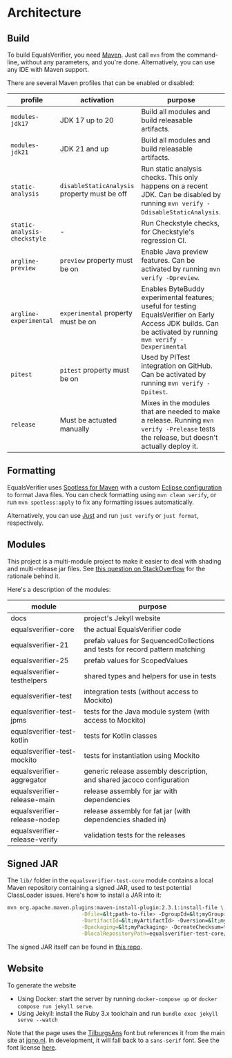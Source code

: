 # Architecture

## Build

To build EqualsVerifier, you need [Maven](https://maven.apache.org/). Just call `mvn` from the command-line, without any parameters, and you're done. Alternatively, you can use any IDE with Maven support.

There are several Maven profiles that can be enabled or disabled:

| profile                      | activation                                   | purpose                                                                                                                                                        |
| ---------------------------- | -------------------------------------------- | -------------------------------------------------------------------------------------------------------------------------------------------------------------- |
| `modules-jdk17`              | JDK 17 up to 20                              | Build all modules and build releasable artifacts.                                                                                                              |
| `modules-jdk21`              | JDK 21 and up                                | Build all modules and build releasable artifacts.                                                                                                              |
| `static-analysis`            | `disableStaticAnalysis` property must be off | Run static analysis checks. This only happens on a recent JDK. Can be disabled by running `mvn verify -DdisableStaticAnalysis`.                                |
| `static-analysis-checkstyle` | -                                            | Run Checkstyle checks, for Checkstyle's regression CI.                                                                                                         |
| `argline-preview`            | `preview` property must be on                | Enable Java preview features. Can be activated by running `mvn verify -Dpreview`.                                                                              |
| `argline-experimental`       | `experimental` property must be on           | Enables ByteBuddy experimental features; useful for testing EqualsVerifier on Early Access JDK builds. Can be activated by running `mvn verify -Dexperimental` |
| `pitest`                     | `pitest` property must be on                 | Used by PITest integration on GitHub. Can be activated by running `mvn verify -Dpitest`.                                                                       |
| `release`                    | Must be actuated manually                    | Mixes in the modules that are needed to make a release. Running `mvn verify -Prelease` tests the release, but doesn't actually deploy it.                      |

## Formatting

EqualsVerifier uses [Spotless for Maven](https://github.com/diffplug/spotless/tree/main/plugin-maven) with a custom [Eclipse configuration](https://github.com/jqno/equalsverifier/blob/main/build/eclipse-formatter-config.xml) to format Java files. You can check formatting using `mvn clean verify`, or run `mvn spotless:apply` to fix any formatting issues automatically.

Alternatively, you can use [Just](https://github.com/casey/just) and run `just verify` or `just format`, respectively.

## Modules

This project is a multi-module project to make it easier to deal with shading and multi-release jar files. See [this question on StackOverflow](https://stackoverflow.com/q/70541340/127863) for the rationale behind it.

Here's a description of the modules:

| module                        | purpose                                                                      |
| ----------------------------- | ---------------------------------------------------------------------------- |
| docs                          | project's Jekyll website                                                     |
| equalsverifier-core           | the actual EqualsVerifier code                                               |
| equalsverifier-21             | prefab values for SequencedCollections and tests for record pattern matching |
| equalsverifier-25             | prefab values for ScopedValues                                               |
| equalsverifier-testhelpers    | shared types and helpers for use in tests                                    |
| equalsverifier-test           | integration tests (without access to Mockito)                                |
| equalsverifier-test-jpms      | tests for the Java module system (with access to Mockito)                    |
| equalsverifier-test-kotlin    | tests for Kotlin classes                                                     |
| equalsverifier-test-mockito   | tests for instantiation using Mockito                                        |
| equalsverifier-aggregator     | generic release assembly description, and shared jacoco configuration        |
| equalsverifier-release-main   | release assembly for jar with dependencies                                   |
| equalsverifier-release-nodep  | release assembly for fat jar (with dependencies shaded in)                   |
| equalsverifier-release-verify | validation tests for the releases                                            |

## Signed JAR

The `lib/` folder in the `equalsverifier-test-core` module contains a local Maven repository containing a signed JAR, used to test potential ClassLoader issues. Here's how to install a JAR into it:

```sh
mvn org.apache.maven.plugins:maven-install-plugin:2.3.1:install-file \
                        -Dfile=&lt;path-to-file> -DgroupId=&lt;myGroup> \
                        -DartifactId=&lt;myArtifactId> -Dversion=&lt;myVersion> \
                        -Dpackaging=&lt;myPackaging> -DcreateChecksum=true \
                        -DlocalRepositoryPath=equalsverifier-test-core/lib
```

The signed JAR itself can be found in [this repo](https://github.com/jqno/equalsverifier-signedjar-test).

## Website

To generate the website

- Using Docker: start the server by running `docker-compose up` or `docker compose run jekyll serve`.
- Using Jekyll: install the Ruby 3.x toolchain and run `bundle exec jekyll serve --watch`

Note that the page uses the [TilburgsAns](https://www.tilburgsans.nl/) font but references it from the main site at [jqno.nl](https://jqno.nl). In development, it will fall back to a `sans-serif` font. See the font license [here](assets/tilburgsans/Ans%20Font%20License-AFL.pdf).
